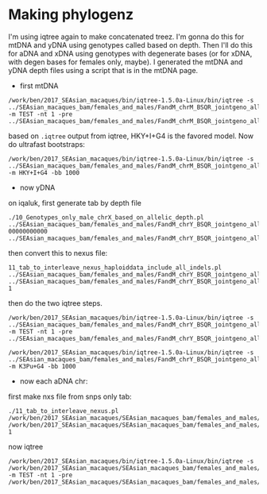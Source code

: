 # Making phylogenz

I'm using iqtree again to make concatenated treez.  I'm gonna do this for mtDNA and yDNA using genotypes called based on depth.  Then I'll do this for aDNA and xDNA using genotypes with degenerate bases (or for xDNA, with degen bases for females only, maybe).  I generated the mtDNA and yDNA depth files using a script that is in the mtDNA page.

* first mtDNA

```
/work/ben/2017_SEAsian_macaques/bin/iqtree-1.5.0a-Linux/bin/iqtree -s ../SEAsian_macaques_bam/females_and_males/FandM_chrM_BSQR_jointgeno_allsites_filtered.vcf.gz_bydepth.nxs -m TEST -nt 1 -pre ../SEAsian_macaques_bam/females_and_males/FandM_chrM_BSQR_jointgeno_allsites_filtered.vcf.gz_bydepth.nxs_
```

based on `.iqtree` output from iqtree, HKY+I+G4 is the favored model.  Now do ultrafast bootstraps:

```
/work/ben/2017_SEAsian_macaques/bin/iqtree-1.5.0a-Linux/bin/iqtree -s ../SEAsian_macaques_bam/females_and_males/FandM_chrM_BSQR_jointgeno_allsites_filtered.vcf.gz_bydepth.nxs -m HKY+I+G4 -bb 1000
```

* now yDNA

on iqaluk, first generate tab by depth file

```
./10_Genotypes_only_male_chrX_based_on_allelic_depth.pl ../SEAsian_macaques_bam/females_and_males/FandM_chrY_BSQR_jointgeno_allsites_filtered.vcf.gz 00000000000 ../SEAsian_macaques_bam/females_and_males/FandM_chrY_BSQR_jointgeno_allsites_filtered.vcf.gz_bydepth.tab
```

then convert this to nexus file:
```
11_tab_to_interleave_nexus_haploiddata_include_all_indels.pl ../SEAsian_macaques_bam/females_and_males/FandM_chrY_BSQR_jointgeno_allsites_filtered.vcf.gz_bydepth.tab ../SEAsian_macaques_bam/females_and_males/FandM_chrY_BSQR_jointgeno_allsites_filtered.vcf.gz_bydepth.tab.nxs 1

```
then do the two iqtree steps.

```
/work/ben/2017_SEAsian_macaques/bin/iqtree-1.5.0a-Linux/bin/iqtree -s ../SEAsian_macaques_bam/females_and_males/FandM_chrY_BSQR_jointgeno_allsites_filtered.vcf.gz_bydepth.tab.nxs -m TEST -nt 1 -pre ../SEAsian_macaques_bam/females_and_males/FandM_chrY_BSQR_jointgeno_allsites_filtered.vcf.gz_bydepth.tab.nxs_
```
```
/work/ben/2017_SEAsian_macaques/bin/iqtree-1.5.0a-Linux/bin/iqtree -s ../SEAsian_macaques_bam/females_and_males/FandM_chrY_BSQR_jointgeno_allsites_filtered.vcf.gz_bydepth.tab.nxs -m K3Pu+G4 -bb 1000

```

* now each aDNA chr:

first make nxs file from snps only tab:
```
./11_tab_to_interleave_nexus.pl /work/ben/2017_SEAsian_macaques/SEAsian_macaques_bam/females_and_males/FandM_chr01_BSQR_jointgeno_allsites_filtered_SNPsonly.vcf.gz.tab /work/ben/2017_SEAsian_macaques/SEAsian_macaques_bam/females_and_males/FandM_chr01_BSQR_jointgeno_allsites_filtered_SNPsonly.vcf.gz.nxs 1
```
now iqtree
```
/work/ben/2017_SEAsian_macaques/bin/iqtree-1.5.0a-Linux/bin/iqtree -s /work/ben/2017_SEAsian_macaques/SEAsian_macaques_bam/females_and_males/FandM_chr01_BSQR_jointgeno_allsites_filtered_SNPsonly.vcf.gz.nxs -m TEST -nt 1 -pre /work/ben/2017_SEAsian_macaques/SEAsian_macaques_bam/females_and_males/FandM_chr01_BSQR_jointgeno_allsites_filtered_SNPsonly.vcf.gz.nxs_
```
